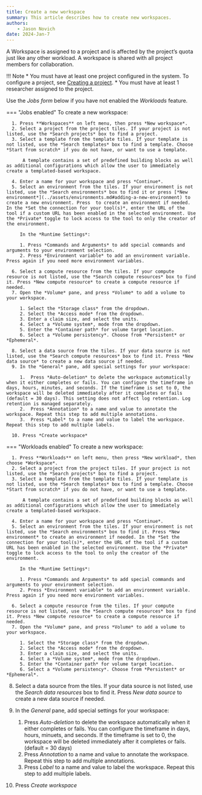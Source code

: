 ```yaml
---
title: Create a new workspace
summary: This article describes how to create new workspaces.
authors:
    - Jason Novich
date: 2024-Jan-7
---
```


A Workspace is assigned to a project and is affected by the project’s quota just like any other workload. A workspace is shared with all project members for collaboration.

!!! Note
      * You must have at least one project configured in the system. To configure a project, see [Creating a project](../../../platform-admin/aiinitiatives/org/projects.md#adding-a-new-project).
      * You must have at least 1 researcher assigned to the project.

Use the *Jobs form* below if you have not enabled the *Workloads* feature.

=== "Jobs enabled"
    To create a new workspace:

      1. Press **Workspaces** on left menu, then press *New workspace*.
      2. Select a project from the project tiles. If your project is not listed, use the *Search projects* box to find a project.
      3. Select a template from the template tiles. If your template is not listed, use the *Search templates* box to find a template. Choose *Start from scratch* if you do not have, or want to use a template.

          A template contains a set of predefined building blocks as well as additional configurations which allow the user to immediately create a templated-based workspace.

      4. Enter a name for your workspace and press *Continue*.
      5. Select an environment from the tiles. If your environment is not listed, use the *Search environments* box to find it or press [*New environment*](../assets/environments.md#adding-a-new-environment) to create a new environment. Press  to create an environment if needed. In the *Set the connection for your tool(s)*, enter the URL of the tool if a custom URL has been enabled in the selected environment. Use the *Private* toggle to lock access to the tool to only the creator of the environment.
 
         In the *Runtime Settings*:

         1. Press *Commands and Arguments* to add special commands and arguments to your environment selection.
         2. Press *Environment variable* to add an environment variable. Press again if you need more environment variables.

      6. Select a compute resource from the tiles. If your compute resource is not listed, use the *Search compute resources* box to find it. Press *New compute resource* to create a compute resource if needed.
      7. Open the *Volume* pane, and press *Volume* to add a volume to your workspace.

         1. Select the *Storage class* from the dropdown.
         2. Select the *Access mode* from the dropdown.
         3. Enter a claim size, and select the units.
         4. Select a *Volume system*, mode from the dropdown.
         5. Enter the *Container path* for volume target location.
         6. Select a *Volume persistency*. Choose from *Persistent* or *Ephemeral*.

      8. Select a data source from the tiles. If your data source is not listed, use the *Search compute resources* box to find it. Press *New data source* to create a new data source if needed.
      9. In the *General* pane, add special settings for your workspace:
    
         1.  Press *Auto-deletion* to delete the workspace automatically when it either completes or fails. You can configure the timeframe in days, hours, minutes, and seconds. If the timeframe is set to 0, the workspace will be deleted immediately after it completes or fails (default = 30 days). This setting does not affect log retention. Log retention is managed separately.
         2.  Press *Annotation* to a name and value to annotate the workspace. Repeat this step to add multiple annotations.
         3.  Press *Label* to a name and value to label the workspace. Repeat this step to add multiple labels.
    
      10. Press *Create workspace*

=== "Workloads enabled"
    To create a new workspace:

      1. Press **Workloads** on left menu, then press *New workload*, then choose *Workspace*.
      2. Select a project from the project tiles. If your project is not listed, use the *Search projects* box to find a project.
      3. Select a template from the template tiles. If your template is not listed, use the *Search templates* box to find a template. Choose *Start from scratch* if you do not have, or want to use a template.

          A template contains a set of predefined building blocks as well as additional configurations which allow the user to immediately create a templated-based workspace.

      4. Enter a name for your workspace and press *Continue*.
      5. Select an environment from the tiles. If your environment is not listed, use the *Search environments* box to find it. Press *New environment* to create an environment if needed. In the *Set the connection for your tool(s)*, enter the URL of the tool if a custom URL has been enabled in the selected environment. Use the *Private* toggle to lock access to the tool to only the creator of the environment.
 
         In the *Runtime Settings*:

         1. Press *Commands and Arguments* to add special commands and arguments to your environment selection.
         2. Press *Environment variable* to add an environment variable. Press again if you need more environment variables.

      6. Select a compute resource from the tiles. If your compute resource is not listed, use the *Search compute resources* box to find it. Press *New compute resource* to create a compute resource if needed.
      7. Open the *Volume* pane, and press *Volume* to add a volume to your workspace.

         1. Select the *Storage class* from the dropdown.
         2. Select the *Access mode* from the dropdown.
         3. Enter a claim size, and select the units.
         4. Select a *Volume system*, mode from the dropdown.
         5. Enter the *Container path* for volume target location.
         6. Select a *Volume persistency*. Choose from *Persistent* or *Ephemeral*.

8. Select a data source from the tiles. If your data source is not listed, use the *Search data resources* box to find it. Press *New data source* to create a new data source if needed.
9. In the *General* pane, add special settings for your workspace:

      1. Press *Auto-deletion* to delete the workspace automatically when it either completes or fails. You can configure the timeframe in days, hours, minuets, and seconds. If the timeframe is set to 0, the workspace will be deleted immediately after it completes or fails. (default = 30 days)
      2. Press *Annotation* to a name and value to annotate the workspace. Repeat this step to add multiple annotations.
      3. Press *Label* to a name and value to label the workspace. Repeat this step to add multiple labels.

10. Press *Create workspace*
